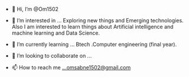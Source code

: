 - 👋 Hi, I’m @Om1502
- 👀 I’m interested in ... Exploring new things and Emerging technologies. Also I am interested to learn things about Artificial intelligence and machine learning and Data Science.
       
- 🌱 I’m currently learning ... Btech .Computer engineering (final year).
- 💞️ I’m looking to collaborate on ...
- 📫 How to reach me ...omsabne1502@gmail.com

<!---
Om1502/Om1502 is a ✨ special ✨ repository because its `README.md` (this file) appears on your GitHub profile.
You can click the Preview link to take a look at your changes.
--->

